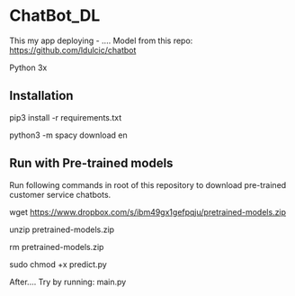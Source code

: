 # ChatBot_DL

This my app deploying - .... Model from this repo: https://github.com/ldulcic/chatbot

Python 3x

## Installation
pip3 install -r requirements.txt

python3 -m spacy download en

## Run with Pre-trained models
Run following commands in root of this repository to download pre-trained customer service chatbots.

wget https://www.dropbox.com/s/ibm49gx1gefpqju/pretrained-models.zip

unzip pretrained-models.zip

rm pretrained-models.zip

sudo chmod +x predict.py

After....
Try by running: main.py

